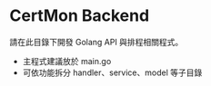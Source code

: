 # CertMon Backend

請在此目錄下開發 Golang API 與排程相關程式。

- 主程式建議放於 main.go
- 可依功能拆分 handler、service、model 等子目錄
